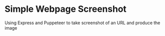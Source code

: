# Simple Webpage Screenshot

Using Express and Puppeteer to take screenshot of an URL and produce the image
